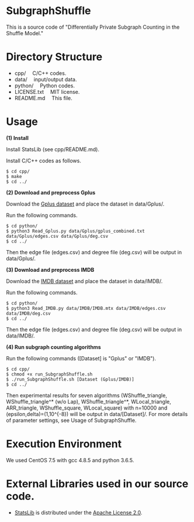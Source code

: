 # SubgraphShuffle

This is a source code of "Differentially Private Subgraph Counting in the Shuffle Model."

# Directory Structure
- cpp/			&emsp;C/C++ codes.
- data/     &emsp;input/output data.
- python/		&emsp;Python codes.
- LICENSE.txt		&emsp;MIT license.
- README.md		&emsp;This file.

# Usage

**(1) Install**

Install StatsLib (see cpp/README.md).

Install C/C++ codes as follows.
```
$ cd cpp/
$ make
$ cd ../
```

**(2) Download and preprocess Gplus**

Download the [Gplus dataset](https://snap.stanford.edu/data/ego-Gplus.html) and place the dataset in data/Gplus/.

Run the following commands.

```
$ cd python/
$ python3 Read_Gplus.py data/Gplus/gplus_combined.txt data/Gplus/edges.csv data/Gplus/deg.csv
$ cd ../
```

Then the edge file (edges.csv) and degree file (deg.csv) will be output in data/Gplus/.

**(3) Download and preprocess IMDB**

Download the [IMDB dataset](https://www.cise.ufl.edu/research/sparse/matrices/Pajek/IMDB.html) and place the dataset in data/IMDB/.

Run the following commands.

```
$ cd python/
$ python3 Read_IMDB.py data/IMDB/IMDB.mtx data/IMDB/edges.csv data/IMDB/deg.csv
$ cd ../
```

Then the edge file (edges.csv) and degree file (deg.csv) will be output in data/IMDB/.

**(4) Run subgraph counting algorithms**

Run the following commands ([Dataset] is "Gplus" or "IMDB").

```
$ cd cpp/
$ chmod +x run_SubgraphShuffle.sh
$ ./run_SubgraphShuffle.sh [Dataset (Gplus/IMDB)]
$ cd ../
```

Then experimental results for seven algorithms (WShuffle_triangle, WShuffle_triangle^* (w/o Lap), WShuffle_triangle^*, WLocal_triangle, ARR_triangle, WShuffle_square, WLocal_square) with n=10000 and (epsilon,delta)=(1,10^{-8}) will be output in data/[Dataset]/. For more details of parameter settings, see Usage of SubgraphShuffle.

# Execution Environment
We used CentOS 7.5 with gcc 4.8.5 and python 3.6.5.

# External Libraries used in our source code.
- [StatsLib](https://www.kthohr.com/statslib.html) is distributed under the [Apache License 2.0](https://github.com/kthohr/stats/blob/master/LICENSE).
